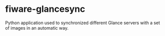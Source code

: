 fiware-glancesync
=================

Python application used to synchronized different Glance servers with a set of images in an automatic way.
